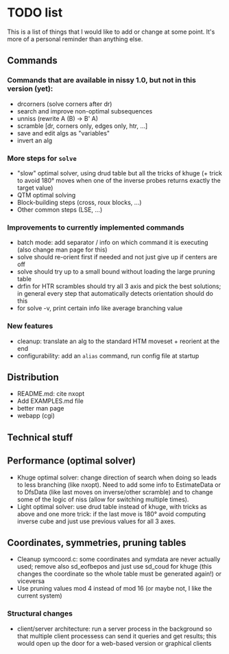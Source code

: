 # TODO list

This is a list of things that I would like to add or change at some point.
It's more of a personal reminder than anything else.

## Commands

### Commands that are available in nissy 1.0, but not in this version (yet):
* drcorners (solve corners after dr)
* search and improve non-optimal subsequences
* unniss (rewrite A (B) -> B' A)
* scramble [dr, corners only, edges only, htr, ...]
* save and edit algs as "variables"
* invert an alg

### More steps for `solve`
* "slow" optimal solver, using drud table but all the tricks
  of khuge (+ trick to avoid 180° moves when one of the inverse
  probes returns exactly the target value)
* QTM optimal solving
* Block-building steps (cross, roux blocks, ...)
* Other common steps (LSE, ...)

### Improvements to currently implemented commands
* batch mode: add separator / info on which command it is executing
(also change man page for this)
* solve should re-orient first if needed and not just give up if centers are off
* solve should try up to a small bound without loading the large pruning table
* drfin for HTR scrambles should try all 3 axis and pick the best solutions;
  in general every step that automatically detects orientation should do this
* for solve -v, print certain info like average branching value

### New features
* cleanup: translate an alg to the standard HTM moveset + reorient at the end
* configurability: add an `alias` command, run config file at startup

## Distribution

* README.md: cite nxopt
* Add EXAMPLES.md file
* better man page
* webapp (cgi)

## Technical stuff

## Performance (optimal solver)
* Khuge optimal solver: change direction of search when doing so leads to
less branching (like nxopt). Need to add some info to EstimateData or to
DfsData (like last moves on inverse/other scramble) and to change some of
the logic of niss (allow for switching multiple times).
* Light optimal solver: use drud table instead of khuge, with tricks as above
and one more trick: if the last move is 180° avoid computing inverse cube
and just use previous values for all 3 axes.

## Coordinates, symmetries, pruning tables
* Cleanup symcoord.c: some coordinates and symdata are never actually used;
remove also sd_eofbepos and just use sd_coud for khuge (this changes the
coordinate so the whole table must be generated again!) or viceversa
* Use pruning values mod 4 instead of mod 16 (or maybe not, I like the
current system)

### Structural changes
* client/server architecture: run a server process in the background so that
  multiple client processess can send it queries and get results; this would
  open up the door for a web-based version or graphical clients
